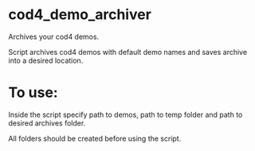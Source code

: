 # cod4_demo_archiver
Archives your cod4 demos.

Script archives cod4 demos with default demo names and saves archive into a desired location. 

# To use: 
Inside the script specify path to demos, path to temp folder and path to desired archives folder. 

All folders should be created before using the script.
